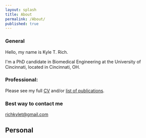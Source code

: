 ```yaml
---
layout: splash
title: About
permalink: /About/
published: true
---
```

### General 

Hello, my name is Kyle T. Rich. 

I'm a PhD candidate in Biomedical Engineering at the University of Cincinnati, located in Cincinnati, OH.   


### Professional:
Please see my full [CV](richkylet.github.io/images/cv_5.pdf) and/or
[list of publications](https://scholar.google.com/citations?hl=en&user=yQ-Tm_oAAAAJ).

### Best way to contact me
[richkylet@gmail.com](mailto:richkylet@gmail.com)

## Personal
